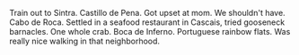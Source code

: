 Train out to Sintra. Castillo de Pena. Got upset at mom. We shouldn't have. Cabo de Roca. Settled in a seafood restaurant in Cascais, tried gooseneck barnacles. One whole crab. Boca de Inferno. Portuguese rainbow flats. Was really nice walking in that neighborhood.
